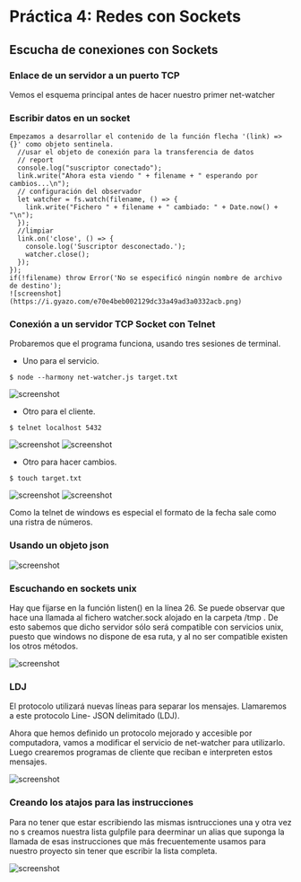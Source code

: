 # Práctica 4: Redes con Sockets

## Escucha de conexiones con Sockets
### Enlace de un servidor a un puerto TCP
Vemos el esquema principal antes de hacer nuestro primer net-watcher

### Escribir datos en un socket
```console
Empezamos a desarrollar el contenido de la función flecha '(link) => {}' como objeto sentinela.
  //usar el objeto de conexión para la transferencia de datos
  // report
  console.log("suscriptor conectado");
  link.write("Ahora esta viendo " + filename + " esperando por cambios...\n");
  // configuración del observador
  let watcher = fs.watch(filename, () => {
    link.write("Fichero " + filename + " cambiado: " + Date.now() + "\n");
  });
  //limpiar
  link.on('close', () => {
    console.log('Suscriptor desconectado.');
    watcher.close();
  });
});
if(!filename) throw Error('No se especificó ningún nombre de archivo de destino');
![screenshot](https://i.gyazo.com/e70e4beb002129dc33a49ad3a0332acb.png)
```
### Conexión a un servidor TCP Socket con Telnet
Probaremos que el programa funciona, usando tres sesiones de terminal.
* Uno para el servicio.
```console
$ node --harmony net-watcher.js target.txt
```
![screenshot](https://i.gyazo.com/0f2953f57b2e7133f115420245c98be2.png)
* Otro para el cliente.
```console
$ telnet localhost 5432
```
![screenshot](https://i.imgur.com/J4ikLoV.png)
![screenshot](https://i.gyazo.com/80f3b1c943e523970a4ea9e68686bd48.png)

* Otro para hacer cambios.
```console
$ touch target.txt
```
![screenshot](https://i.gyazo.com/d1d7a97eed00e612f43110c49aa35e79.png)
![screenshot](https://i.gyazo.com/fc72a87a525b45396773ba73c59baa38.png)

Como la telnet de windows es especial el formato de la fecha sale como una ristra de números.

### Usando un objeto json
![screenshot](https://i.gyazo.com/f18a1faf2c2032aab82a9fa2a31e8f81.png)

### Escuchando en sockets unix
Hay que fijarse en la función listen() en la línea 26. Se puede observar que hace una llamada al fichero watcher.sock alojado en la carpeta /tmp . De esto sabemos que dicho servidor sólo será compatible con servicios unix, puesto que windows no dispone de esa ruta, y al no ser compatible existen los otros métodos.

![screenshot](https://i.gyazo.com/7f22ffa0aabd6bcaedf6e01644cd2e1e.png)

### LDJ
El protocolo utilizará nuevas líneas para separar los mensajes. Llamaremos a este protocolo Line-
JSON delimitado (LDJ).

Ahora que hemos definido un protocolo mejorado y accesible por computadora, vamos a modificar el servicio de net-watcher para utilizarlo. Luego crearemos programas de cliente que reciban e interpreten estos mensajes.

![screenshot](https://i.gyazo.com/50304b72f0b02766328b793919032363.png)

### Creando los atajos para las instrucciones
Para no tener que estar escribiendo las mismas isntrucciones una y otra vez no s creamos nuestra lista gulpfile para deerminar un alias que suponga la llamada de esas instrucciones que más frecuentemente usamos para nuestro proyecto sin tener que escribir la lista completa.

![screenshot](https://i.gyazo.com/709e9ebf8fe70e990805c29467faec57.png)

